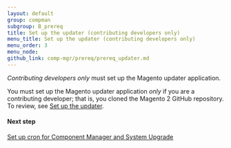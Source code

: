 ```yaml
---
layout: default
group: compman
subgroup: B_prereq
title: Set up the updater (contributing developers only)
menu_title: Set up the updater (contributing developers only)
menu_order: 3
menu_node: 
github_link: comp-mgr/prereq/prereq_updater.md
---
```


*Contributing developers only* must set up the Magento updater application.

<div class="bs-callout bs-callout-warning">
  <p>You must set up the Magento updater application <em>only</em> if you are a contributing developer; that is, you cloned the Magento 2 GitHub repository. To review, see <a href="{{ site.gdeurl21 }}install-gde/prereq/prereq_updater.html">Set up the updater</a>.</p>
</div>


#### Next step

<a href="{{ site.gdeurl21 }}comp-mgr/prereq/prereq_cron.html">Set up cron for Component Manager and System Upgrade</a>